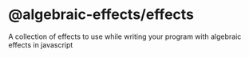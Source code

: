 # @algebraic-effects/effects
A collection of effects to use while writing your program with algebraic effects in javascript

